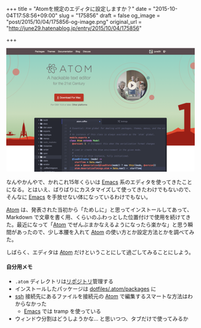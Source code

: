 +++
title = "Atomを規定のエディタに設定しますか？"
date = "2015-10-04T17:58:56+09:00"
slug = "175856"
draft = false
og_image = "post/2015/10/04/175856-og-image.png"
original_url = "http://june29.hatenablog.jp/entry/2015/10/04/175856"

+++

<p><span itemscope itemtype="http://schema.org/Photograph"><img src="/post/2015/10/04/175856-20151004172938.png" alt="f:id:june29:20151004172938p:plain" title="f:id:june29:20151004172938p:plain" class="hatena-fotolife" itemprop="image"></span></p>

<p>なんやかんやで、かれこれ15年くらいは <a class="keyword" href="http://d.hatena.ne.jp/keyword/Emacs">Emacs</a> 系のエディタを使ってきたことになる。とはいえ、ばりばりにカスタマイズして使ってきたわけでもないので、そんなに <a class="keyword" href="http://d.hatena.ne.jp/keyword/Emacs">Emacs</a> を手放せない体になっているわけでもない。</p>

<p><a class="keyword" href="http://d.hatena.ne.jp/keyword/Atom">Atom</a> は、発表された当初から「ためしに」と思ってインストールしてあって、Markdown で文章を書く用、くらいのふわっとした位置付けで使用を続けてきた。最近になって「<a class="keyword" href="http://d.hatena.ne.jp/keyword/Atom">Atom</a> でぜんぶまかなえるようになったら楽かな」と思う瞬間があったので、少し本腰を入れて <a class="keyword" href="http://d.hatena.ne.jp/keyword/Atom">Atom</a> の使い方とか設定方法とかを調べてみた。</p>

<p>しばらく、エディタは <a class="keyword" href="http://d.hatena.ne.jp/keyword/Atom">Atom</a> だけということにして過ごしてみることにしよう。</p>

<h4>自分用メモ</h4>

<ul>
<li>
<code>.atom</code> ディレクトリは<a class="keyword" href="http://d.hatena.ne.jp/keyword/%A5%EA%A5%DD%A5%B8%A5%C8%A5%EA">リポジトリ</a>管理する</li>
<li>インストールしたパッケージは <a href="https://github.com/june29/dotfiles/tree/master/.atom/packages" title="dotfiles/.atom/packages at master · june29/dotfiles">dotfiles/.atom/packages</a> に</li>
<li>
<a class="keyword" href="http://d.hatena.ne.jp/keyword/ssh">ssh</a> 接続先にあるファイルを接続元の <a class="keyword" href="http://d.hatena.ne.jp/keyword/Atom">Atom</a> で編集するスマートな方法はわからなかった

<ul>
<li>
<a class="keyword" href="http://d.hatena.ne.jp/keyword/Emacs">Emacs</a> では tramp を使っている</li>
</ul>
</li>
<li>ウィンドウ分割はどうしようかな… と思いつつ、タブだけで使ってみるか</li>
</ul>